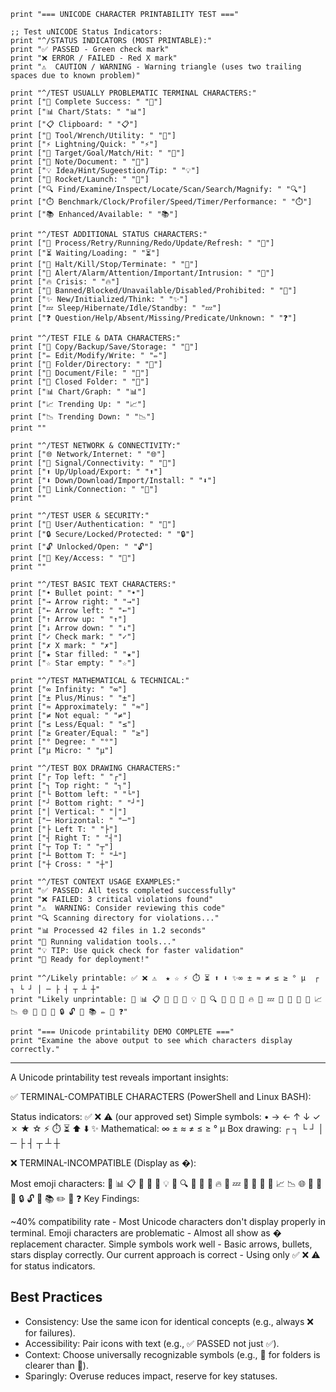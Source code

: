 ```
print "=== UNICODE CHARACTER PRINTABILITY TEST ==="

;; Test uNICODE Status Indicators:
print "^/STATUS INDICATORS (MOST PRINTABLE):"
print "✅ PASSED - Green check mark"
print "❌ ERROR / FAILED - Red X mark"
print "⚠️  CAUTION / WARNING - Warning triangle (uses two trailing spaces due to known problem)"

print "^/TEST USUALLY PROBLEMATIC TERMINAL CHARACTERS:"
print ["🎉 Complete Success: " "🎉"]
print ["📊 Chart/Stats: " "📊"]
print ["📋 Clipboard: " "📋"]
print ["🔧 Tool/Wrench/Utility: " "🔧"]
print ["⚡ Lightning/Quick: " "⚡"]
print ["🎯 Target/Goal/Match/Hit: " "🎯"]
print ["📝 Note/Document: " "📝"]
print ["💡 Idea/Hint/Sugeestion/Tip: " "💡"]
print ["🚀 Rocket/Launch: " "🚀"]
print ["🔍 Find/Examine/Inspect/Locate/Scan/Search/Magnify: " "🔍"]
print ["⏱️ Benchmark/Clock/Profiler/Speed/Timer/Performance: " "⏱️"]
print ["📚 Enhanced/Available: " "📚"]

print "^/TEST ADDITIONAL STATUS CHARACTERS:"
print ["🔄 Process/Retry/Running/Redo/Update/Refresh: " "🔄"]
print ["⏳ Waiting/Loading: " "⏳"]
print ["🛑 Halt/Kill/Stop/Terminate: " "🛑"]
print ["🚨 Alert/Alarm/Attention/Important/Intrusion: " "🚨"]
print ["🔥 Crisis: " "🔥"]
print ["🚫 Banned/Blocked/Unavailable/Disabled/Prohibited: " "🚫"]
print ["✨ New/Initialized/Think: " "✨"]
print ["💤 Sleep/Hibernate/Idle/Standby: " "💤"]
print ["❓ Question/Help/Absent/Missing/Predicate/Unknown: " "❓"]
 
print "^/TEST FILE & DATA CHARACTERS:"
print ["💾 Copy/Backup/Save/Storage: " "💾"]
print ["✏️ Edit/Modify/Write: " "✏️"]
print ["📂 Folder/Directory: " "📂"]
print ["📄 Document/File: " "📄"]
print ["📁 Closed Folder: " "📁"]
print ["📊 Chart/Graph: " "📊"]
print ["📈 Trending Up: " "📈"]
print ["📉 Trending Down: " "📉"]
print ""

print "^/TEST NETWORK & CONNECTIVITY:"
print ["🌐 Network/Internet: " "🌐"]
print ["📶 Signal/Connectivity: " "📶"]
print ["⬆️ Up/Upload/Export: " "⬆️"]
print ["⬇️ Down/Download/Import/Install: " "⬇️"]
print ["🔗 Link/Connection: " "🔗"]
print ""

print "^/TEST USER & SECURITY:"
print ["👤 User/Authentication: " "👤"]
print ["🔒 Secure/Locked/Protected: " "🔒"]
print ["🔓 Unlocked/Open: " "🔓"]
print ["🔑 Key/Access: " "🔑"]
print ""

print "^/TEST BASIC TEXT CHARACTERS:"
print ["• Bullet point: " "•"]
print ["→ Arrow right: " "→"]
print ["← Arrow left: " "←"]
print ["↑ Arrow up: " "↑"]
print ["↓ Arrow down: " "↓"]
print ["✓ Check mark: " "✓"]
print ["✗ X mark: " "✗"]
print ["★ Star filled: " "★"]
print ["☆ Star empty: " "☆"]

print "^/TEST MATHEMATICAL & TECHNICAL:"
print ["∞ Infinity: " "∞"]
print ["± Plus/Minus: " "±"]
print ["≈ Approximately: " "≈"]
print ["≠ Not equal: " "≠"]
print ["≤ Less/Equal: " "≤"]
print ["≥ Greater/Equal: " "≥"]
print ["° Degree: " "°"]
print ["µ Micro: " "µ"]

print "^/TEST BOX DRAWING CHARACTERS:"
print ["┌ Top left: " "┌"]
print ["┐ Top right: " "┐"]
print ["└ Bottom left: " "└"]
print ["┘ Bottom right: " "┘"]
print ["│ Vertical: " "│"]
print ["─ Horizontal: " "─"]
print ["├ Left T: " "├"]
print ["┤ Right T: " "┤"]
print ["┬ Top T: " "┬"]
print ["┴ Bottom T: " "┴"]
print ["┼ Cross: " "┼"]

print "^/TEST CONTEXT USAGE EXAMPLES:"
print "✅ PASSED: All tests completed successfully"
print "❌ FAILED: 3 critical violations found"
print "⚠️  WARNING: Consider reviewing this code"
print "🔍 Scanning directory for violations..."
print "📊 Processed 42 files in 1.2 seconds"
print "🔧 Running validation tools..."
print "💡 TIP: Use quick check for faster validation"
print "🚀 Ready for deployment!"

print "^/Likely printable: ✅ ❌ ⚠️  ★ ☆ ⚡ ⏱️ ⏳ ⬆️ ⬇️ ✨∞ ± ≈ ≠ ≤ ≥ ° µ  ┌ ┐ └ ┘ │ ─ ├ ┤ ┬ ┴ ┼"
print "Likely unprintable: 🎉 📊 📋 🔧 🎯 📝 💡 🚀 🔍 🔄 🛑 🚨 🔥 🚫 💤 💾 📂 📄 📁 📈 📉 🌐 📶 🔗 👤 🔒 🔓 🔑 📚 ✏️ 📏 ❓"

print "=== Unicode printability DEMO COMPLETE ==="
print "Examine the above output to see which characters display correctly."
```
---

A Unicode printability test reveals important insights:

✅ TERMINAL-COMPATIBLE CHARACTERS (PowerShell and Linux BASH):

Status indicators: ✅ ❌ ⚠️ (our approved set)
Simple symbols: • → ← ↑ ↓ ✓ ✗ ★ ☆ ⚡ ⏱️ ⏳ ⬆️ ⬇️ ✨
Mathematical: ∞ ± ≈ ≠ ≤ ≥ ° µ
Box drawing: ┌ ┐ └ ┘ │ ─ ├ ┤ ┬ ┴ ┼


❌ TERMINAL-INCOMPATIBLE (Display as �):

Most emoji characters: 🎉 📊 📋 🔧 🎯 📝 💡 🚀 🔍 🔄 🛑 🚨 🔥 🚫 💤 💾 📂 📄 📁 📈 📉 🌐 📶 🔗 👤 🔒 🔓 🔑 📚 ✏️ 📏 ❓
Key Findings:

~40% compatibility rate - Most Unicode characters don't display properly in terminal.
Emoji characters are problematic - Almost all show as � replacement character.
Simple symbols work well - Basic arrows, bullets, stars display correctly.
Our current approach is correct - Using only ✅ ❌ ⚠️ for status indicators.

## Best Practices
- Consistency: Use the same icon for identical concepts (e.g., always ❌ for failures).
- Accessibility: Pair icons with text (e.g., ✅ PASSED not just ✅).
- Context: Choose universally recognizable symbols (e.g., 📂 for folders is clearer than 📁).
- Sparingly: Overuse reduces impact, reserve for key statuses.
